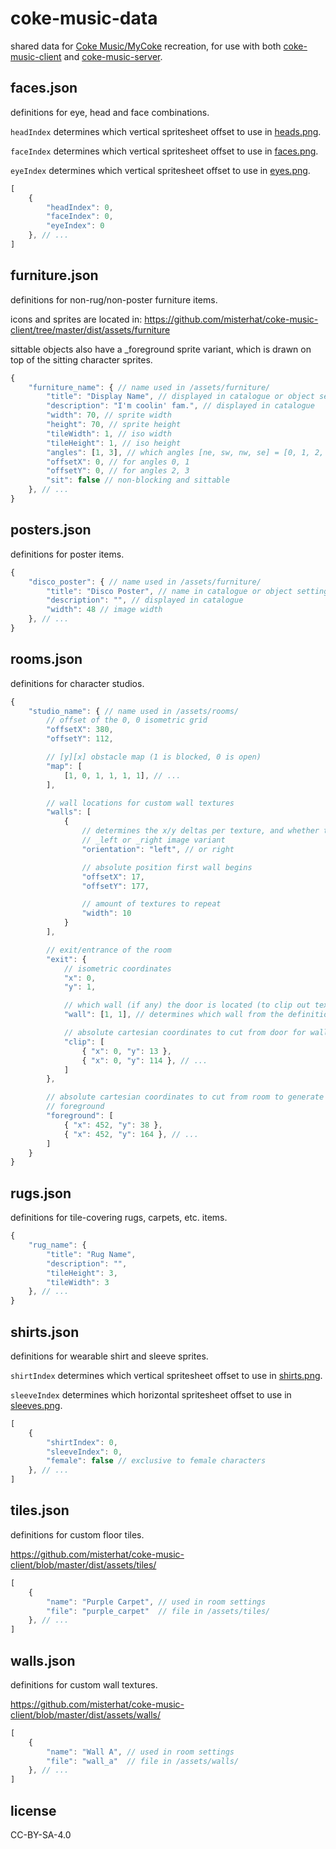# coke-music-data

shared data for
[Coke Music/MyCoke](https://en.wikipedia.org/wiki/MyCoke) recreation, for use
with both [coke-music-client](https://github.com/misterhat/coke-music-client)
and [coke-music-server](https://github.com/misterhat/coke-music-server).

## faces.json
definitions for eye, head and face combinations.

`headIndex` determines which vertical spritesheet offset to use in
[heads.png](https://github.com/misterhat/coke-music-client/blob/master/dist/assets/character/heads.png).

`faceIndex` determines which vertical spritesheet offset to use in
[faces.png](https://github.com/misterhat/coke-music-client/blob/master/dist/assets/character/faces.png).

`eyeIndex` determines which vertical spritesheet offset to use in
[eyes.png](https://github.com/misterhat/coke-music-client/blob/master/dist/assets/character/eyes.png).

```javascript
[
    {
        "headIndex": 0,
        "faceIndex": 0,
        "eyeIndex": 0
    }, // ...
]
```

## furniture.json
definitions for non-rug/non-poster furniture items.

icons and sprites are located in:
https://github.com/misterhat/coke-music-client/tree/master/dist/assets/furniture

sittable objects also have a \_foreground sprite variant, which is drawn on
top of the sitting character sprites.

```javascript
{
    "furniture_name": { // name used in /assets/furniture/
        "title": "Display Name", // displayed in catalogue or object settings
        "description": "I'm coolin' fam.", // displayed in catalogue
        "width": 70, // sprite width
        "height": 70, // sprite height
        "tileWidth": 1, // iso width
        "tileHeight": 1, // iso height
        "angles": [1, 3], // which angles [ne, sw, nw, se] = [0, 1, 2, 3]
        "offsetX": 0, // for angles 0, 1
        "offsetY": 0, // for angles 2, 3
        "sit": false // non-blocking and sittable
    }, // ...
}
```

## posters.json
definitions for poster items.

```javascript
{
    "disco_poster": { // name used in /assets/furniture/
        "title": "Disco Poster", // name in catalogue or object settings
        "description": "", // displayed in catalogue
        "width": 48 // image width
    }, // ...
}
```

## rooms.json
definitions for character studios.

```javascript
{
    "studio_name": { // name used in /assets/rooms/
        // offset of the 0, 0 isometric grid
        "offsetX": 380,
        "offsetY": 112,

        // [y][x] obstacle map (1 is blocked, 0 is open)
        "map": [
            [1, 0, 1, 1, 1, 1], // ...
        ],

        // wall locations for custom wall textures
        "walls": [
            {
                // determines the x/y deltas per texture, and whether to use
                // _left or _right image variant
                "orientation": "left", // or right

                // absolute position first wall begins
                "offsetX": 17,
                "offsetY": 177,

                // amount of textures to repeat
                "width": 10
            }
        ],

        // exit/entrance of the room
        "exit": {
            // isometric coordinates
            "x": 0,
            "y": 1,

            // which wall (if any) the door is located (to clip out texture)
            "wall": [1, 1], // determines which wall from the definition above

            // absolute cartesian coordinates to cut from door for wall textures
            "clip": [
                { "x": 0, "y": 13 },
                { "x": 0, "y": 114 }, // ...
            ]
        },

        // absolute cartesian coordinates to cut from room to generate
        // foreground
        "foreground": [
            { "x": 452, "y": 38 },
            { "x": 452, "y": 164 }, // ...
        ]
    }
}
```

## rugs.json
definitions for tile-covering rugs, carpets, etc. items.

```javascript
{
    "rug_name": {
        "title": "Rug Name",
        "description": "",
        "tileHeight": 3,
        "tileWidth": 3
    }, // ...
}
```

## shirts.json
definitions for wearable shirt and sleeve sprites.

`shirtIndex` determines which vertical spritesheet offset to use in
[shirts.png](https://github.com/misterhat/coke-music-client/blob/master/dist/assets/character/shirts.png).

`sleeveIndex` determines which horizontal spritesheet offset to use in
[sleeves.png](https://github.com/misterhat/coke-music-client/blob/master/dist/assets/character/sleeves.png).

```javascript
[
    {
        "shirtIndex": 0,
        "sleeveIndex": 0,
        "female": false // exclusive to female characters
    }, // ...
]
```

## tiles.json
definitions for custom floor tiles.

https://github.com/misterhat/coke-music-client/blob/master/dist/assets/tiles/

```javascript
[
    {
        "name": "Purple Carpet", // used in room settings
        "file": "purple_carpet"  // file in /assets/tiles/
    }, // ...
]
```

## walls.json
definitions for custom wall textures.

https://github.com/misterhat/coke-music-client/blob/master/dist/assets/walls/

```javascript
[
    {
        "name": "Wall A", // used in room settings
        "file": "wall_a"  // file in /assets/walls/
    }, // ...
]
```

## license
CC-BY-SA-4.0
